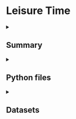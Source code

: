 <h1><b>Leisure Time</b></h1>

<details>
<summary><h2>Summary</h2></summary>

Aren’t you tired of choosing a random movie or book to see or watch? 
The objective of this project is to give you daily recommendations on movies and books, depending on the specific day in question. We have celebrities’ birthdays, international days and anniversaries of certain events, such as famous battles.
This project that originates *Leisure Time – Movie&Book Recommendation System* is based on an NLP model that was specifically searched for the purpose of connecting one description into another one.

</details>

<details>
<summary><h2>Python files</h2></summary>

- *Books.ipynb*
- *Days.ipynb*
- *model.ipynb*
- *Movies_IMDB.ipynb*
- *Movies_TMDP_API.ipynb*
- *appimdb.py*
- *appimdb2.py*
- *apptmdb.py*
- *apptmdb2.py*

</details>

<details>
<summary><h2>Datasets</h2></summary>
-	“01 Queries” folder
-	*df_birthdays_movies.csv*
-	df_birthdays_books.csv
-	days.csv
-	matches'%d%m%Y'_TMDB.csv
-	matches'%d%m%Y'_IMDB.csv
-	goodreads.csv
-	best_books.csv
-	TMDB_movies_final.csv
-	imdb_movie_fetch.csv
</details>

